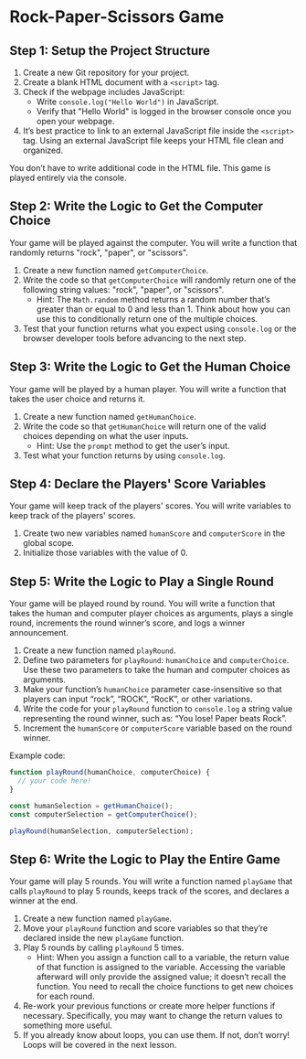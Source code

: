 # Rock-Paper-Scissors Game

## Step 1: Setup the Project Structure
1. Create a new Git repository for your project.
2. Create a blank HTML document with a `<script>` tag.
3. Check if the webpage includes JavaScript:
   - Write `console.log("Hello World")` in JavaScript.
   - Verify that "Hello World" is logged in the browser console once you open your webpage.
4. It’s best practice to link to an external JavaScript file inside the `<script>` tag. Using an external JavaScript file keeps your HTML file clean and organized.

You don’t have to write additional code in the HTML file. This game is played entirely via the console.

## Step 2: Write the Logic to Get the Computer Choice
Your game will be played against the computer. You will write a function that randomly returns "rock", "paper", or "scissors".

1. Create a new function named `getComputerChoice`.
2. Write the code so that `getComputerChoice` will randomly return one of the following string values: "rock", "paper", or "scissors".
   - Hint: The `Math.random` method returns a random number that’s greater than or equal to 0 and less than 1. Think about how you can use this to conditionally return one of the multiple choices.
3. Test that your function returns what you expect using `console.log` or the browser developer tools before advancing to the next step.

## Step 3: Write the Logic to Get the Human Choice
Your game will be played by a human player. You will write a function that takes the user choice and returns it.

1. Create a new function named `getHumanChoice`.
2. Write the code so that `getHumanChoice` will return one of the valid choices depending on what the user inputs.
   - Hint: Use the `prompt` method to get the user’s input.
3. Test what your function returns by using `console.log`.

## Step 4: Declare the Players' Score Variables
Your game will keep track of the players' scores. You will write variables to keep track of the players' scores.

1. Create two new variables named `humanScore` and `computerScore` in the global scope.
2. Initialize those variables with the value of 0.

## Step 5: Write the Logic to Play a Single Round
Your game will be played round by round. You will write a function that takes the human and computer player choices as arguments, plays a single round, increments the round winner’s score, and logs a winner announcement.

1. Create a new function named `playRound`.
2. Define two parameters for `playRound`: `humanChoice` and `computerChoice`. Use these two parameters to take the human and computer choices as arguments.
3. Make your function’s `humanChoice` parameter case-insensitive so that players can input “rock”, “ROCK”, “RocK”, or other variations.
4. Write the code for your `playRound` function to `console.log` a string value representing the round winner, such as: “You lose! Paper beats Rock”.
5. Increment the `humanScore` or `computerScore` variable based on the round winner.

Example code:

```javascript
function playRound(humanChoice, computerChoice) {
  // your code here!
}

const humanSelection = getHumanChoice();
const computerSelection = getComputerChoice();

playRound(humanSelection, computerSelection);

```
## Step 6: Write the Logic to Play the Entire Game
Your game will play 5 rounds. You will write a function named `playGame` that calls `playRound` to play 5 rounds, keeps track of the scores, and declares a winner at the end.

1. Create a new function named `playGame`.
2. Move your `playRound` function and score variables so that they’re declared inside the new `playGame` function.
3. Play 5 rounds by calling `playRound` 5 times.
   - Hint: When you assign a function call to a variable, the return value of that function is assigned to the variable. Accessing the variable afterward will only provide the assigned value; it doesn’t recall the function. You need to recall the choice functions to get new choices for each round.
4. Re-work your previous functions or create more helper functions if necessary. Specifically, you may want to change the return values to something more useful.
5. If you already know about loops, you can use them. If not, don’t worry! Loops will be covered in the next lesson.
